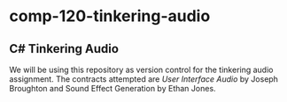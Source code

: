 # comp-120-tinkering-audio

## C# Tinkering Audio
We will be using this repository as version control for the tinkering audio assignment. The contracts attempted are _User Interface Audio_ by Joseph Broughton and Sound Effect Generation by Ethan Jones.
